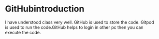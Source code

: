 # GitHubintroduction
 I have understood class very well. GitHub is used to store the code. Gitpod is used to run the code.GitHub helps to login in other pc then you can execute the code. 
